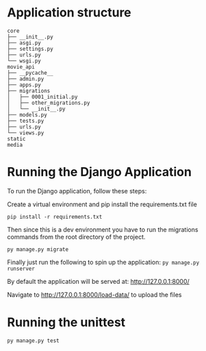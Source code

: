 # Application structure

```
core
├── __init__.py
├── asgi.py
├── settings.py
├── urls.py
└── wsgi.py
movie_api
├── __pycache__
├── admin.py
├── apps.py
├── migrations
│   ├── 0001_initial.py
│   ├── other_migrations.py
│   └── __init__.py
├── models.py
├── tests.py
├── urls.py
└── views.py
static
media
```


# Running the Django Application

To run the Django application, follow these steps:

Create a virtual environment and pip install the requirements.txt file

`pip install -r requirements.txt`

Then since this is a dev environment you have to run the migrations commands from the root directory of the project.

`py manage.py migrate`

Finally just run the following to spin up the application:
`py manage.py runserver`


By default the application will be served at: http://127.0.0.1:8000/


Navigate to http://127.0.0.1:8000/load-data/ to upload the files

# Running the unittest

`py manage.py test`